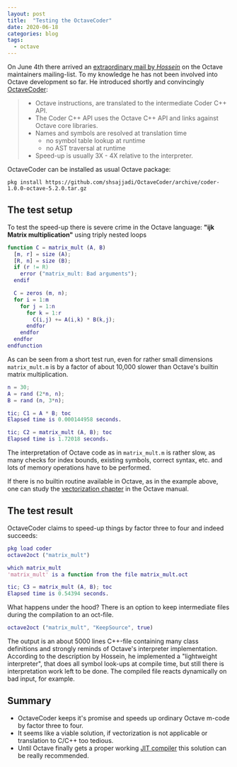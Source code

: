 ```yaml
---
layout: post
title:  "Testing the OctaveCoder"
date: 2020-06-18
categories: blog
tags:
  - octave
---
```


On June 4th there arrived an
[extraordinary mail by *Hossein*](https://lists.gnu.org/archive/html/octave-maintainers/2020-06/msg00027.html)
on the Octave maintainers mailing-list.
To my knowledge he has not been involved into Octave development so far.
He introduced shortly and convincingly
[OctaveCoder](https://github.com/shsajjadi/OctaveCoder):

> - Octave instructions, are translated to the intermediate Coder C++ API.
> - The Coder C++ API uses the Octave C++ API
>   and links against Octave core libraries.
> - Names and symbols are resolved at translation time
>   - no symbol table lookup at runtime
>   - no AST traversal at runtime
> - Speed-up is usually 3X - 4X relative to the interpreter.

OctaveCoder can be installed as usual Octave package:
```
pkg install https://github.com/shsajjadi/OctaveCoder/archive/coder-1.0.0-octave-5.2.0.tar.gz
```

## The test setup

To test the speed-up there is severe crime in the Octave language:
**"ijk Matrix multiplication"** using triply nested loops
```matlab
function C = matrix_mult (A, B)
  [m, r] = size (A);
  [R, n] = size (B);
  if (r != R)
    error ("matrix_mult: Bad arguments");
  endif

  C = zeros (m, n);
  for i = 1:m
    for j = 1:n
      for k = 1:r
        C(i,j) += A(i,k) * B(k,j);
      endfor
    endfor
  endfor
endfunction
```

As can be seen from a short test run,
even for rather small dimensions `matrix_mult.m` is by a factor of about
10,000 slower than Octave's builtin matrix multiplication.
```matlab
n = 30;
A = rand (2*n, n);
B = rand (n, 3*n);

tic; C1 = A * B; toc
Elapsed time is 0.000144958 seconds.

tic; C2 = matrix_mult (A, B); toc
Elapsed time is 1.72018 seconds.
```

The interpretation of Octave code as in `matrix_mult.m` is rather slow,
as many checks for index bounds, existing symbols, correct syntax, etc.
and lots of memory operations have to be performed.

If there is no builtin routine available in Octave,
as in the example above,
one can study the
[vectorization chapter](https://octave.org/doc/v5.2.0/Vectorization-and-Faster-Code-Execution.html)
in the Octave manual.

## The test result

OctaveCoder claims to speed-up things by factor three to four
and indeed succeeds:
```matlab
pkg load coder
octave2oct ("matrix_mult")

which matrix_mult
'matrix_mult' is a function from the file matrix_mult.oct

tic; C3 = matrix_mult (A, B); toc
Elapsed time is 0.54394 seconds.
```

What happens under the hood?
There is an option to keep intermediate files during the compilation
to an oct-file.
```matlab
octave2oct ("matrix_mult", "KeepSource", true)
```
The output is an about 5000 lines C++-file containing many class definitions
and strongly reminds of Octave's interpreter implementation.
According to the description by Hossein,
he implemented a "lightweight interpreter",
that does all symbol look-ups at compile time,
but still there is interpretation work left to be done.
The compiled file reacts dynamically on bad input, for example.

## Summary

- OctaveCoder keeps it's promise and speeds up ordinary Octave m-code
  by factor three to four.
- It seems like a viable solution,
  if vectorization is not applicable or translation to C/C++ too tedious.
- Until Octave finally gets a proper working
  [JIT compiler](https://wiki.octave.org/JIT)
  this solution can be really recommended.
